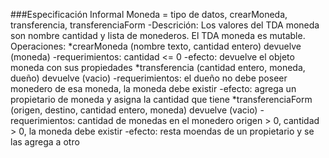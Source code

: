 ###Especificación Informal
Moneda = tipo de datos, crearMoneda, transferencia, transferenciaForm
-Descrición: Los valores del TDA moneda son nombre cantidad y lista de monederos. El TDA moneda es mutable.
Operaciones:
*crearMoneda (nombre texto, cantidad entero) devuelve (moneda)
    -requerimientos: cantidad <= 0
    -efecto: devuelve el objeto moneda con sus propiedades
*transferencia (cantidad entero, moneda, dueño) devuelve (vacio)
    -requerimientos: el dueño no debe poseer monedero de esa moneda, la moneda debe existir
    -efecto: agrega un propietario de moneda y asigna la cantidad que tiene
*transferenciaForm (origen, destino, cantidad entero, moneda) devuelve (vacio)
    -requerimientos: cantidad de monedas en el monedero origen > 0, cantidad > 0, la moneda debe existir
    -efecto: resta moendas de un propietario y se las agrega a otro 
